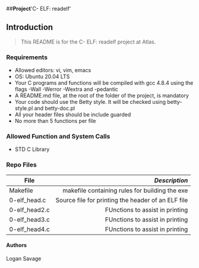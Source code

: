 ##**Project**'C- ELF: readelf'

## Introduction
> This README is for the C- ELF: readelf project at Atlas.

### Requirements
- Allowed editors: vi, vim, emacs
- OS: Ubuntu 20.04 LTS
- Your C programs and functions will be compiled with gcc 4.8.4 using the flags -Wall -Werror -Wextra and -pedantic
- A README.md file, at the root of the folder of the project, is mandatory
- Your code should use the Betty style. It will be checked using betty-style.pl and betty-doc.pl
- All your header files should be include guarded
- No more than 5 functions per file

### Allowed Function and System Calls
- STD C Library

### Repo Files
| **File** | *__Description__* |
|----------|----------------:|
|Makefile| makefile containing rules for building the exe|
|0-elf_head.c| Source file for printing the header of an ELF file|
|0-elf_head2.c| FUnctions to assist in printing|
|0-elf_head3.c| FUnctions to assist in printing|
|0-elf_head4.c| FUnctions to assist in printing|

#### Authors
Logan Savage
